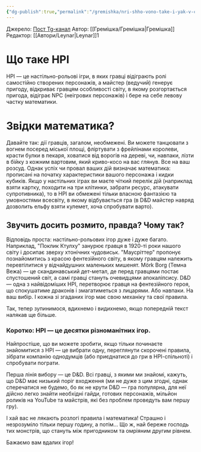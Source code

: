 ```yaml
---
{"dg-publish":true,"permalink":"/gremishka/nri-shho-vono-take-i-yak-v-cze-grati/"}
---
```


Джерело:  [Пост Tg-канал](https://t.me/gremishkaua/7)
Автор: [[Гремішка/Гремішка\|Гремішка]]
Редактор: [[Автори/Leynar\|Leynar]]1

# Що таке НРІ
НРІ — це настільно-рольові ігри, в яких гравці відіграють ролі самостійно створених персонажів, а майстер (ведучий) генерує пригоду, відкриває гравцям особливості світу, в якому розгортається пригода, відіграє NPC (неігрових персонажів) і бере на себе левову частку математики.  

# Звідки математика?

Давайте так: дії гравців, загалом, необмежені. Ви можете танцювати з вогнем посеред міської площі, фліртувати з фрейлінами королеви, красти булки в пекаря, ховатися від ворогів на дереві, чи, навпаки, лізти в бійку з кожним вартовим, який криво-косо на вас глянув. Все на ваш розсуд. Однак успіх чи провал ваших дій визначає математика: прописані на початку характеристики вашого персонажа і кидки кубиків. Якщо у настільних іграх ви маєте чіткий перелік дій (наприклад взяти картку, походити на три клітинки, забрати ресурс, атакувати супротивника), то в НРІ ви обмежені тільки власною фантазією та умовностями всесвіту, в якому відбувається гра (в D&D майстер навряд дозволить ельфу взяти кулемет, хоча спробувати варто).

## Звучить досить розмито, правда? Чому так? 

Відповідь проста: настільно-рольових ігор дуже і дуже багато. Наприклад, "Поклик Ктулху" занурює гравця в 1920-ті роки нашого світу і досипає зверху хтонічних чудовиськ. "Маусріттер" пропонує познайомитись з красою фентезійного світу, в якому гравцям належить перевтілитися у відчайдушних маленьких мишенят. Mörk Borg (Темна Вежа) — це скандинавський дет-метал, де перед гравцями постає спустошений світ, а самі гравці стануть очевидцями апокаліпсису. D&D — одна з найвідоміших НРІ, перетворює гравця на фентезійного героя, що спокушатиме драконів і змагатиметься з лицарями. Або навпаки. На ваш вибір. І кожна зі згаданих ігор має свою механіку та свої правила.

Так, тепер зупинимося, вдихнемо і видихнемо, якщо попередній текст налякав ще більше.

### Коротко: НРІ — це десятки різноманітних ігор. 

Найпростіше, що ви можете зробити, якщо тільки починаєте знайомитися з НРІ — це вибрати одну, переглянути скорочені правила, зібрати компанію однодумців (або приєднатися до гри в НРІ-спільноті) і спробувати пограти.

Перша лінія вибору — це D&D. Всі гравці, з якими ми знайомі, кажуть, що D&D має низький поріг входження (ми не дуже з цим згодні, однак сперечатися не будемо, бо як не крути D&D — гра популярна, для неї дійсно легко знайти необхідні гайди, готових персонажів, мільйон роликів на YouTube та майстрів, які без проблем проведуть вам першу гру).

І хай вас не лякають розлогі правила і математика! Страшно і незрозуміло тільки першу годину, а потім… Що ж, най береже господь тих монстрів, що стануть між пригодником та омріяним другим рівнем.

Бажаємо вам вдалих ігор!